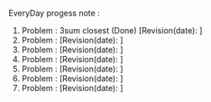 EveryDay progess note :
1. Problem : 3sum closest (Done) [Revision(date):              ] 
2. Problem :  [Revision(date):              ]
3. Problem : [Revision(date):              ]
4. Problem :  [Revision(date):              ] 
5. Problem :  [Revision(date):              ]
6. Problem : [Revision(date):              ]
7. Problem :  [Revision(date):              ]
 
   
